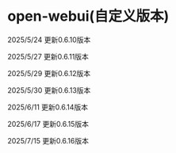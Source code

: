 # open-webui(自定义版本)

2025/5/24 更新0.6.10版本

2025/5/27 更新0.6.11版本

2025/5/29 更新0.6.12版本

2025/5/30 更新0.6.13版本

2025/6/11 更新0.6.14版本

2025/6/17 更新0.6.15版本

2025/7/15 更新0.6.16版本
